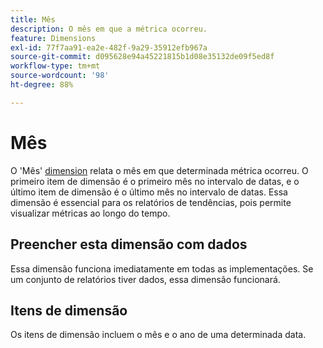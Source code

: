```yaml
---
title: Mês
description: O mês em que a métrica ocorreu.
feature: Dimensions
exl-id: 77f7aa91-ea2e-482f-9a29-35912efb967a
source-git-commit: d095628e94a45221815b1d08e35132de09f5ed8f
workflow-type: tm+mt
source-wordcount: '98'
ht-degree: 88%

---
```


# Mês

O &#39;Mês&#39; [dimension](overview.md) relata o mês em que determinada métrica ocorreu. O primeiro item de dimensão é o primeiro mês no intervalo de datas, e o último item de dimensão é o último mês no intervalo de datas. Essa dimensão é essencial para os relatórios de tendências, pois permite visualizar métricas ao longo do tempo.

## Preencher esta dimensão com dados

Essa dimensão funciona imediatamente em todas as implementações. Se um conjunto de relatórios tiver dados, essa dimensão funcionará.

## Itens de dimensão

Os itens de dimensão incluem o mês e o ano de uma determinada data.
